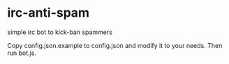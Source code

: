 # irc-anti-spam
simple irc bot to kick-ban spammers

Copy config.json.example to config.json and modify it to your needs. Then run bot.js.

